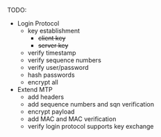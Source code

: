 TODO:
- Login Protocol
  - key establishment
    - ~~client key~~
    - ~~server key~~
  - verify timestamp
  - verify sequence numbers
  - verify user/password
  - hash passwords
  - encrypt all
- Extend MTP
  - add headers   
  - add sequence numbers and sqn verification
  - encrypt payload
  - add MAC and MAC verification
  - verify login protocol supports key exchange

